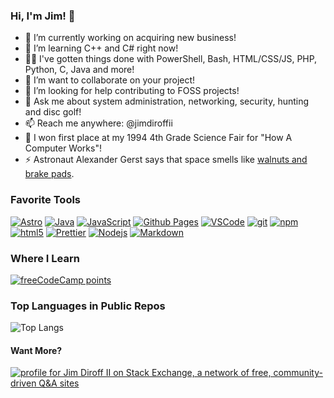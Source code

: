 ### Hi, I'm Jim! 👋

- 🔭 I’m currently working on acquiring new business!
- 🌱 I’m learning C++ and C# right now!
- 🧑‍💻 I've gotten things done with PowerShell, Bash, HTML/CSS/JS, PHP, Python, C, Java and more!
- 👯 I’m want to collaborate on your project!
- 🤔 I’m looking for help contributing to FOSS projects!
- 💬 Ask me about system administration, networking, security, hunting and disc golf!
- 📫 Reach me anywhere: @jimdiroffii
- 🥇 I won first place at my 1994 4th Grade Science Fair for "How A Computer Works"!
- ⚡ Astronaut Alexander Gerst says that space smells like [walnuts and brake pads](https://x.com/Astro_Alex/status/499938356516880384?s=20).

### Favorite Tools

[![Astro](https://img.shields.io/badge/Astro-0C1222?style=flat-square&logo=astro&logoColor=white)]()
[![Java](https://img.shields.io/badge/java-%23ED8B00.svg?style=flat-square&logo=openjdk&logoColor=white)]()
[![JavaScript](https://img.shields.io/badge/JavaScript-323330?style=flat-square&logo=javascript&logoColor=white)]()
[![Github Pages](https://img.shields.io/badge/GitHub%20Pages-222222?style=flat-square&logo=GitHub%20Pages&logoColor=white)]()
[![VSCode](https://img.shields.io/badge/VSCode-0078D4?style=flat-square&logo=visual%20studio%20code&logoColor=white)]()
[![git](https://img.shields.io/badge/-Git-F05032?style=flat-square&logo=git&logoColor=white)]()
[![npm](https://img.shields.io/badge/-NPM-CB3837?style=flat-square&logo=npm&logoColor=white)]()
[![html5](https://img.shields.io/badge/-HTML5-E34F26?style=flat-square&logo=html5&logoColor=white)]()
[![Prettier](https://img.shields.io/badge/-Prettier-F7B93E?style=flat-square&logo=prettier&logoColor=white)]()
[![Nodejs](https://img.shields.io/badge/-Nodejs-43853d?style=flat-square&logo=Node.js&logoColor=white)]()
[![Markdown](https://img.shields.io/badge/markdown-%23000000.svg?style=flat-square&logo=markdown&logoColor=white)]()

### Where I Learn

[![freeCodeCamp points](https://img.shields.io/freecodecamp/points/jimdiroffii?style=flat&logo=freeCodeCamp&logoColor=%230A0A23&label=freeCodeCamp%20points)](https://freecodecamp.com/jimdiroffii)

### Top Languages in Public Repos

 ![Top Langs](https://github-readme-stats.vercel.app/api/top-langs/?username=jimdiroffii&layout=compact)

#### Want More?

[![profile for Jim Diroff II on Stack Exchange, a network of free, community-driven Q&A sites](https://stackexchange.com/users/flair/10995212.png)](https://stackexchange.com/users/10995212)
